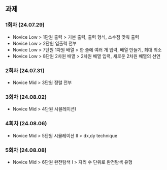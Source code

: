 ## 과제
### 1회차 (24.07.29)
- Novice Low > 1단원 출력 > 기본 출력, 출력 형식, 소수점 맞춰 출력
- Novice Low > 2단원 입출력 전부
- Novice Low > 7단원 1차원 배열 > 한 줄에 여러 개 입력, 배열 만들기, 최대 최소
- Novice Low > 8단원 2차원 배열 > 2차원 배열 입력, 새로운 2차원 배열의 선언

### 2회차 (24.07.31)
- Novice Mid > 3단원 정렬 전부

### 3회차 (24.08.02)
- Novice Mid > 4단원 시뮬레이션Ⅰ

### 4회차 (24.08.06)
- Novice Mid > 5단원 시뮬레이션 Ⅱ > dx,dy technique

### 5회차 (24.08.08)
- Novice Mid > 6단원 완전탐색 I > 자리 수 단위로 완전탐색 유형
